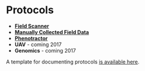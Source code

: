 # Protocols


- **[Field Scanner](protocols-field-scanner.md)**
- **[Manually Collected Field Data](../user/protocols-manual.md)**
- **[Phenotractor](../user/protocols-tractor.md)**
- **UAV** - coming 2017
- **Genomics** - coming 2017

A template for documenting protocols [is available here](//user/protocols-UAV.md).


